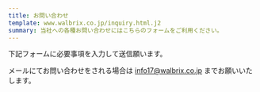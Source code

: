 ```yaml
---
title: お問い合わせ
template: www.walbrix.co.jp/inquiry.html.j2
summary: 当社への各種お問い合わせにはこちらのフォームをご利用ください。
---
```

下記フォームに必要事項を入力して送信願います。

メールにてお問い合わせをされる場合は [info17@walbrix.co.jp](mailto:info17@walbrix.co.jp) までお願いいたします。
